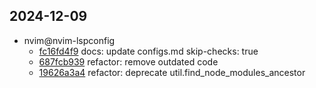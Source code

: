 ## 2024-12-09

* nvim@nvim-lspconfig
  - [fc16fd4f9](https://github.com/neovim/nvim-lspconfig/commit/fc16fd4f9c5d72b45db0f45ee275db3a9a30481a) docs: update configs.md skip-checks: true
  - [687fcb939](https://github.com/neovim/nvim-lspconfig/commit/687fcb939b7de052a3ba6c300348fcd5eb128e83) refactor: remove outdated code
  - [19626a3a4](https://github.com/neovim/nvim-lspconfig/commit/19626a3a4484de12c3d8c0833bb49ecb3dcd5c76) refactor: deprecate util.find_node_modules_ancestor